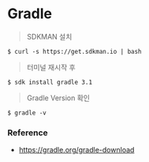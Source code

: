 # Gradle
> SDKMAN 설치

```
$ curl -s https://get.sdkman.io | bash
```

> 터미널 재시작 후

```
$ sdk install gradle 3.1
```

> Gradle Version 확인

```
$ gradle -v
```

### Reference
- https://gradle.org/gradle-download